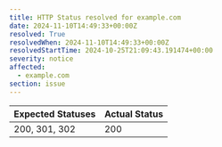 ```yaml
---
title: HTTP Status resolved for example.com
date: 2024-11-10T14:49:33+00:00Z
resolved: True
resolvedWhen: 2024-11-10T14:49:33+00:00Z
resolvedStartTime: 2024-10-25T21:09:43.191474+00:00
severity: notice
affected:
  - example.com
section: issue
---
```


| Expected Statuses | Actual Status  |
|-------------------|----------------|
| 200, 301, 302 | 200 |
